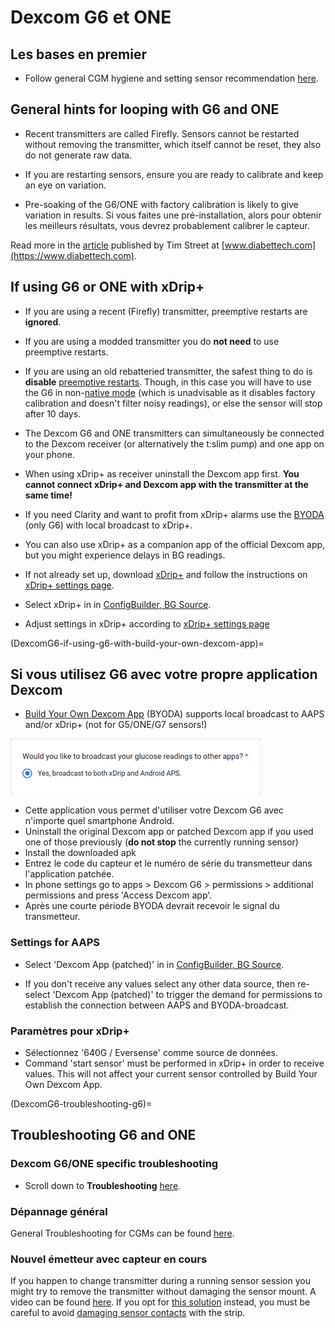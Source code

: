 # Dexcom G6 et ONE

## Les bases en premier

-   Follow general CGM hygiene and setting sensor recommendation [here](../CompatibleCgms/GeneralCGMRecommendation.md).

## General hints for looping with G6 and ONE

- Recent transmitters are called Firefly. Sensors cannot be restarted without removing the transmitter, which itself cannot be reset, they also do not generate raw data.

- If you are restarting sensors, ensure you are ready to calibrate and keep an eye on variation.

- Pre-soaking of the G6/ONE with factory calibration is likely to give variation in results. Si vous faites une pré-installation, alors pour obtenir les meilleurs résultats, vous devrez probablement calibrer le capteur.

Read more in the [article](https://www.diabettech.com/artificial-pancreas/diy-looping-and-cgm/) published by Tim Street at [www.diabettech.com](https://www.diabettech.com).

## If using G6 or ONE with xDrip+

- If you are using a recent (Firefly) transmitter, preemptive restarts are **ignored**.
- If you are using a modded transmitter you do **not need** to use preemptive restarts.
-   If you are using an old rebatteried transmitter, the safest thing to do is **disable** [preemptive restarts](https://navid200.github.io/xDrip/docs/Preemptive-Restart.html). Though, in this case you will have to use the G6 in non-[native mode](https://navid200.github.io/xDrip/docs/Native-Algorithm.html) (which is unadvisable as it disables factory calibration and doesn't filter noisy readings), or else the sensor will stop after 10 days.
-   The Dexcom G6 and ONE transmitters can simultaneously be connected to the Dexcom receiver (or alternatively the t:slim pump) and one app on your phone.
-   When using xDrip+ as receiver uninstall the Dexcom app first. **You cannot connect xDrip+ and Dexcom app with the transmitter at the same time!**
-   If you need Clarity and want to profit from xDrip+ alarms use the [BYODA](#if-using-g6-with-build-your-own-dexcom-app) (only G6) with local broadcast to xDrip+.
-   You can also use xDrip+ as a companion app of the official Dexcom app, but you might experience delays in BG readings.
-   If not already set up, download [xDrip+](https://github.com/NightscoutFoundation/xDrip) and follow the instructions on [xDrip+ settings page](../CompatibleCgms/xDrip.md).
-   Select xDrip+ in in [ConfigBuilder, BG Source](../Configuration/Config-Builder.md#bg-source).

- Adjust settings in xDrip+ according to [xDrip+ settings page](../CompatibleCgms/xDrip.md)

(DexcomG6-if-using-g6-with-build-your-own-dexcom-app)=
## Si vous utilisez G6 avec votre propre application Dexcom

-   [Build Your Own Dexcom App](https://docs.google.com/forms/d/e/1FAIpQLScD76G0Y-BlL4tZljaFkjlwuqhT83QlFM5v6ZEfO7gCU98iJQ/viewform?fbzx=2196386787609383750) (BYODA) supports local broadcast to AAPS and/or xDrip+ (not for G5/ONE/G7 sensors!)

![BYODA broadcast options](../images/BYODA.png)

-   Cette application vous permet d'utiliser votre Dexcom G6 avec n'importe quel smartphone Android.
-   Uninstall the original Dexcom app or patched Dexcom app if you used one of those previously (**do not stop** the currently running sensor)
-   Install the downloaded apk
-   Entrez le code du capteur et le numéro de série du transmetteur dans l'application patchée.
-   In phone settings go to apps > Dexcom G6 > permissions > additional permissions and press 'Access Dexcom app'.
-   Après une courte période BYODA devrait recevoir le signal du transmetteur.

### Settings for AAPS

-   Select 'Dexcom App (patched)' in in [ConfigBuilder, BG Source](../Configuration/Config-Builder.md#bg-source).

-   If you don't receive any values select any other data source, then re-select 'Dexcom App (patched)' to trigger the demand for permissions to establish the connection between AAPS and BYODA-broadcast.

### Paramètres pour xDrip+

-   Sélectionnez '640G / Eversense' comme source de données.
-   Command 'start sensor' must be performed in xDrip+ in order to receive values. This will not affect your current sensor controlled by Build Your Own Dexcom App.


(DexcomG6-troubleshooting-g6)=
## Troubleshooting G6 and ONE

### Dexcom G6/ONE specific troubleshooting

-   Scroll down to **Troubleshooting** [here](https://navid200.github.io/xDrip/docs/Dexcom_page.html).

### Dépannage général

General Troubleshooting for CGMs can be found [here](../CompatibleCgms/GeneralCGMRecommendation.md#troubleshooting).

### Nouvel émetteur avec capteur en cours

If you happen to change transmitter during a running sensor session you might try to remove the transmitter without damaging the sensor mount. A video can be found [here](https://navid200.github.io/xDrip/docs/Remove-transmitter.html). If you opt for [this solution](https://youtu.be/tx-kTsrkNUM) instead, you must be careful to avoid [damaging sensor contacts](https://navid200.github.io/xDrip/docs/Petroleum-jelly-in-Dexcom-G6-Sensor.html) with the strip.
